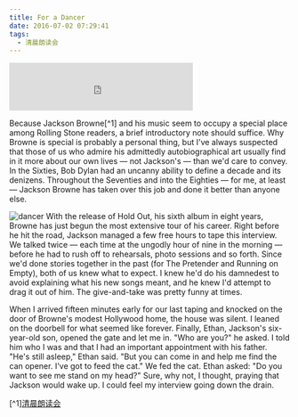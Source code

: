 ```yaml
---
title: For a Dancer
date: 2016-07-02 07:29:41
tags:
  - 清晨朗读会
---
```


<iframe frameborder="no" border="0" marginwidth="0" marginheight="0" width=330 height=86 src="http://music.163.com/outchain/player?type=2&id=18633711&auto=0&height=66"></iframe>

Because Jackson Browne[^1] and his music seem to occupy a special place among Rolling Stone readers, a brief introductory note should suffice. Why Browne is special is probably a personal thing, but I've always suspected that those of us who admire his admittedly autobiographical art usually find in it more about our own lives — not Jackson's — than we'd care to convey. In the Sixties, Bob Dylan had an uncanny ability to define a decade and its denizens. Throughout the Seventies and into the Eighties — for me, at least — Jackson Browne has taken over this job and done it better than anyone else.

<!-- more -->
![dancer](https://unsplash.com//photos/82AKS6xsmk4/download)
With the release of Hold Out, his sixth album in eight years, Browne has just begun the most extensive tour of his career. Right before he hit the road, Jackson managed a few free hours to tape this interview. We talked twice — each time at the ungodly hour of nine in the morning — before he had to rush off to rehearsals, photo sessions and so forth. Since we'd done stories together in the past (for The Pretender and Running on Empty), both of us knew what to expect. I knew he'd do his damnedest to avoid explaining what his new songs meant, and he knew I'd attempt to drag it out of him. The give-and-take was pretty funny at times.

When I arrived fifteen minutes early for our last taping and knocked on the door of Browne's modest Hollywood home, the house was silent. I leaned on the doorbell for what seemed like forever. Finally, Ethan, Jackson's six-year-old son, opened the gate and let me in. "Who are you?" he asked. I told him who I was and that I had an important appointment with his father. "He's still asleep," Ethan said. "But you can come in and help me find the can opener. I've got to feed the cat." We fed the cat. Ethan asked: "Do you want to see me stand on my head?" Sure, why not, I thought, praying that Jackson would wake up. I could feel my interview going down the drain.

[^1][清晨朗读会](https://mp.weixin.qq.com/s?__biz=MzI1NzIyNjU4Ng==&mid=2247483890&idx=1&sn=234d902329c2f77fc0841890e5e890a4&scene=1&srcid=0702doQeWGDTsf8hdsuM35eE&key=77421cf58af4a653aada07ec182b30f65e1ed326c7e870abac3bf122bedf76c7c7596c2452942e9f5d58f001f1270395&ascene=0&uin=MTMzOTQ1ODU2MA%3D%3D&devicetype=iMac+MacBookPro11%2C2+OSX+OSX+10.11.5+build(15F34)&version=11020201&pass_ticket=8H7CU631D0rh6L3uzGOrz6o5ok3kAtyPqo4UlaJpIPf4EA8qwowDqU%2FfalK%2B1Rrf)
